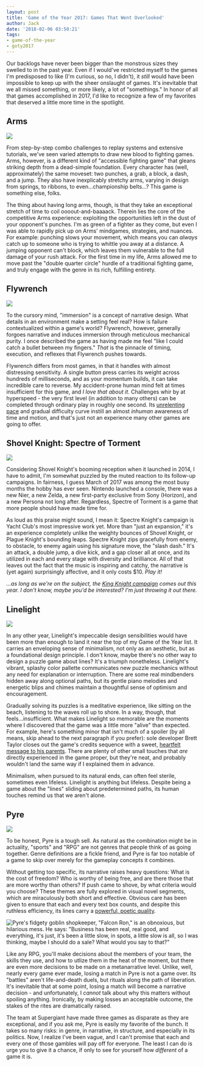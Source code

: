 ```yaml
---
layout: post
title: 'Game of the Year 2017: Games That Went Overlooked'
author: Jack
date: '2018-02-06 03:50:21'
tags:
- game-of-the-year
- goty2017
---
```


Our backlogs have never been bigger than the monstrous sizes they swelled to in the past year. Even if I would've restricted myself to the games I'm predisposed to like (I'm curious, so no, I didn't), it *still* would have been impossible to keep up with the sheer onslaught of games. It's inevitable that we all missed something, or more likely, a lot of "somethings." In honor of all that games accomplished in 2017, I'd like to recognize a few of my favorites that deserved a little more time in the spotlight.

## Arms
![](https://res.cloudinary.com/levelplusone/image/upload/v1517441772/Arms_ghwhc5.jpg#full)

From step-by-step combo challenges to replay systems and extensive tutorials, we've seen varied attempts to draw new blood to fighting games. Arms, however, is a different kind of "accessible fighting game" that gleans striking depth from a dead-simple foundation. Every character has (well, approximately) the same moveset: two punches, a grab, a block, a dash, and a jump. They also have inexplicably stretchy arms, varying in design from springs, to ribbons, to even...championship belts...? This game is something else, folks.

The thing about having long arms, though, is that they take an exceptional stretch of time to coil oooout-and-baaaack. Therein lies the core of the competitive Arms experience: exploiting the opportunities left in the dust of your opponent's punches. I'm as green of a fighter as they come, but even I was able to rapidly pick up on Arms' mindgames, strategies, and nuances. For example: punching slows your movement, which means you can *always* catch up to someone who is trying to whittle you away at a distance. A jumping opponent can't block, which leaves them vulnerable to the full damage of your rush attack. For the first time in my life, Arms allowed me to move past the "double quarter circle" hurdle of a traditional fighting game, and truly engage with the genre in its rich, fulfilling entirety.

## Flywrench
![](https://res.cloudinary.com/levelplusone/image/upload/v1517441769/Flywrench_evxdei.jpg#full)

To the cursory mind, "immersion" is a concept of narrative design. What details in an environment make a setting feel real? How is failure contextualized within a game's world? Flywrench, however, generally forgoes narrative and induces immersion through meticulous mechanical purity. I once described the game as having made me feel "like I could catch a bullet between my fingers." *That* is the pinnacle of timing, execution, and reflexes that Flywrench pushes towards.

Flywrench differs from most games, in that it handles with almost distressing sensitivity. A single button press carries its weight across hundreds of milliseconds, and as your momentum builds, it can take incredible care to reverse. My accident-prone human mind felt at times insufficient for this game, and *I love that about it*. Challenges whir by at hyperspeed - the very first level (in addition to many others) can be completed through ordinary play in roughly one second. Its [unrelenting pace](https://twitter.com/JackLeveledUp/status/832402368780181504) and gradual difficulty curve instill an almost *inhuman* awareness of time and motion, and that's just not an experience many other games are going to offer.

## Shovel Knight: Spectre of Torment
![](https://res.cloudinary.com/levelplusone/image/upload/v1517441769/SpectreKnight_fhasv7.jpg#full)

Considering Shovel Knight's booming reception when it launched in 2014, I have to admit, I'm somewhat puzzled by the muted reaction to its follow-up campaigns. In fairness, I guess March of 2017 was among the most busy months the hobby has ever seen. Nintendo launched a console, there was a new Nier, a new Zelda, a new first-party exclusive from Sony (Horizon), and a new Persona not long after. Regardless, Spectre of Torment is a game that more people should have made time for.

As loud as this praise might sound, I mean it: Spectre Knight's campaign is Yacht Club's most impressive work yet. More than "just an expansion," it's an experience completely unlike the weighty bounces of Shovel Knight, or Plague Knight's bounding leaps. Spectre Knight zips gracefully from enemy, to obstacle, to enemy again using his signature move, the "slash dash." It's an attack, a double jump, a dive kick, and a gap closer all at once, and its utilized in each and every stage with diversity and brilliance. All of that leaves out the fact that the music is inspiring and catchy, the narrative is (yet again) surprisingly affective, and it only costs $10. *Play it!*

*...as long as we're on the subject, the [King Knight campaign](http://yachtclubgames.com/2017/08/king-of-cards/) comes out this year. I don't know, maybe you'd be interested? I'm just throwing it out there.*

## Linelight
![](https://res.cloudinary.com/levelplusone/image/upload/v1517441769/Linelight_znp1gn.jpg#full)

In any other year, Linelight's impeccable design sensibilities would have been more than enough to land it near the top of my Game of the Year list. It carries an enveloping sense of minimalism, not only as an aesthetic, but as a foundational design principle. I don't know, maybe there's no other way to design a puzzle game about lines? It's a triumph nonetheless. Linelight's vibrant, splashy color pallette communicates new puzzle mechanics without any need for explanation or interruption. There are some real mindbenders hidden away along optional paths, but its gentle piano melodies and energetic blips and chimes maintain a thoughtful sense of optimism and encouragement.

Gradually solving its puzzles is a meditative experience, like sitting on the beach, listening to the waves roll up to shore. In a way, though, that feels...insufficient. What makes Linelight so memorable are the moments where I discovered that the game was a little more "alive" than expected. For example, here's something minor that isn't much of a spoiler (by all means, skip ahead to the next paragraph if you prefer): sole developer Brett Taylor closes out the game's credits sequence with a sweet, [heartfelt message to his parents](https://twitter.com/JackLeveledUp/status/830281422057435136). There are plenty of other small touches that *are* directly experienced in the game proper, but they're neat, and probably wouldn't land the same way if I explained them in advance.

Minimalism, when pursued to its natural ends, can often feel sterile, sometimes even lifeless. Linelight is anything but lifeless. Despite being a game about the "lines" sliding about predetermined paths, its human touches remind us that we aren't alone.

## Pyre
![](https://res.cloudinary.com/levelplusone/image/upload/v1517544998/Pyre_daqfdl.jpg#full)

To be honest, Pyre is a tough sell. As natural as the combination might be in actuality, "sports" and "RPG" are not genres that people think of as going together. Genre definitions are a fickle friend, and Pyre is far too notable of a game to skip over merely for the gameplay concepts it combines.

Without getting too specific, its narrative raises heavy questions: What is the cost of freedom? Who is worthy of being free, and are there those that are more worthy than others? If push came to shove, by what criteria would you choose? These themes are fully explored in visual novel segments, which are miraculously both short and effective. Obvious care has been given to ensure that each and every text box counts, and despite this ruthless efficiency, its lines carry a [powerful, poetic quality](https://twitter.com/JackLeveledUp/status/900517127752437760).

![Pyre's fidgety goblin shopkeeper, "Falcon Ron," is an obnoxious, but hilarious mess. He says: "Business has been real, real good, and everything, it's just, it's been a little slow, in spots, a little slow is all, so I was thinking, maybe I should do a sale? What would you say to that?"](https://res.cloudinary.com/levelplusone/image/upload/v1517888198/Pyre_20170823231930_v82x4o.jpg)

Like any RPG, you'll make decisions about the members of your team, the skills they use, and how to utlize them in the heat of the moment, but there are even more decisions to be made on a metanarrative level. Unlike, well, nearly every game ever made, losing a match in Pyre is not a game over. Its "battles" aren't life-and-death duels, but rituals along the path of liberation. It's inevitable that at some point, losing a match will become a narrative decision - and unfortunately, I *cannot* talk about why this matters without spoiling anything. Ironically, by making losses an acceptable outcome, the stakes of the rites are dramatically raised. 

The team at Supergiant have made three games as disparate as they are exceptional, and if you ask me, Pyre is easily my favorite of the bunch. It takes so many risks: in genre, in narrative, in structure, and especially in its politics. Now, I realize I've been vague, and I can't promise that each and every one of those gambles will pay off for everyone. The least I can do is urge you to give it a chance, if only to see for yourself how *different* of a game it is.